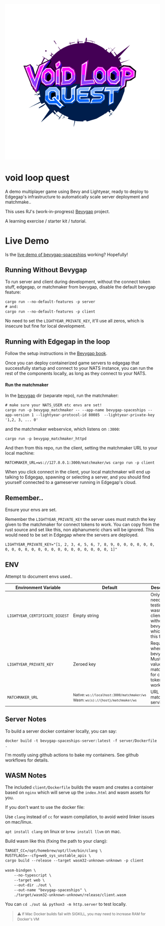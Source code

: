 ![Void Loop Quest](assets/logo.svg "Void Loop Quest")

# void loop quest


A demo multiplayer game using Bevy and Lightyear, ready to deploy to Edgegap's infrastructure to automatically scale server deployment and matchmake..

This uses RJ's (work-in-progress) [Bevygap](https://github.com/RJ/bevygap) project.

A learning exercise / starter kit / tutorial.


# Live Demo

Is the [live demo of bevygap-spaceships](https://game.metabrew.com/bevygap-spaceships/) working? Hopefully!

## Running Without Bevygap

To run server and client during development, without the connect token stuff, edgegap, or matchmaker from bevygap, disable the default bevygap feature:

```
cargo run --no-default-features -p server
# and:
cargo run --no-default-features -p client
```

No need to set the `LIGHTYEAR_PRIVATE_KEY`, it'll use all zeros, which is insecure but fine for local development.

## Running with Edgegap in the loop

Follow the setup instructions in the [Bevygap book](https://rj.github.io/bevygap/).

Once you can deploy containerized game servers to edgegap that successfully startup and connect to your NATS instance, you can run the rest of the components locally, as long as they connect to your NATS.

#### Run the matchmaker

In the [bevygap](https://github.com/RJ/bevygap) dir (separate repo), run the matchmaker:
```
# make sure your NATS_USER etc envs are set!
cargo run -p bevygap_matchmaker -- --app-name bevygap-spaceships --app-version 1 --lightyear-protocol-id 80085  --lightyear-private-key '1,2, 3, ... 0'
```

and the matchmaker webservice, which listens on `:3000`:

```
cargo run -p bevygap_matchmaker_httpd
```

And then from this repo, run the client, setting the matchmaker URL to your local machine:

```
MATCHMAKER_URL=ws://127.0.0.1:3000/matchmaker/ws cargo run -p client
```

When you click connect in the client, your local matchmaker will end up talking to Edgegap, spawning or selecting a server, and you should find yourself connected to a gameserver running in Edgegap's cloud.

## Remember..

Ensure your envs are set.

Remember the `LIGHTYEAR_PRIVATE_KEY` the server uses must match the key given to the matchmaker for connect tokens to work. You can copy from the rust source and set like this, non alphanumeric chars will be ignored. This would need to be set in Edgegap where the servers are deployed.

```
LIGHTYEAR_PRIVATE_KEY="[1, 2, 3, 4, 5, 6, 7, 8, 9, 0, 0, 0, 0, 0, 0, 0, 0, 0, 0, 0, 0, 0, 0, 0, 0, 0, 0, 0, 0, 0, 0, 1]"
```



## ENV

Attempt to document envs used..

| Environment Variable           | Default                                                                                                      | Description                                                                            |
| ------------------------------ | ------------------------------------------------------------------------------------------------------------ | -------------------------------------------------------------------------------------- |
| `LIGHTYEAR_CERTIFICATE_DIGEST` | Empty string                                                                                                 | Only needed if testing wasm clients without bevygap, which sets this for you           |
| `LIGHTYEAR_PRIVATE_KEY`        | Zeroed key                                                                                                   | Required when using bevygap. Must match value in matchmaker for connect tokens to work |
| `MATCHMAKER_URL`               | <small>Native:&nbsp;`ws://localhost:3000/matchmaker/ws`<br>Wasm:&nbsp;`ws(s)://{host}/matchmaker/ws`</small> | URL of the matchmaker service                                                          |

## Server Notes

To build a server docker container locally, you can say:
```
docker build -t bevygap-spaceships-server:latest -f server/Dockerfile .
```

I'm mostly using github actions to bake my containers. See github workflows for details.

## WASM Notes

The included `client/Dockerfile` builds the wasm and creates a container based on `nginx` which will serve up the `index.html` and wasm assets for you. 

If you don't want to use the docker file:

Use `clang` instead of `cc` for wasm compilation, to avoid weird linker issues on mac/linux.

`apt install clang` on linux or `brew install llvm` on mac.

Build wasm like this (fixing the path to your clang):
```
TARGET_CC=/opt/homebrew/opt/llvm/bin/clang \
RUSTFLAGS=--cfg=web_sys_unstable_apis \
cargo build --release --target wasm32-unknown-unknown -p client

wasm-bindgen \
    --no-typescript \
    --target web \
    --out-dir ./out \
    --out-name "bevygap-spaceships" \
    ./target/wasm32-unknown-unknown/release/client.wasm
```

You can `cd ./out && python3 -m http.server` to test locally.


><small>⚠️ If Mac Docker builds fail with SIGKILL, you may need to increase RAM for Docker's VM
</small>
